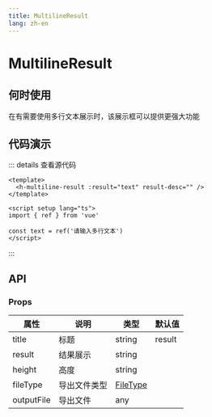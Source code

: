 ```yaml
---
title: MultilineResult
lang: zh-en
---
```

# MultilineResult

## 何时使用

在有需要使用多行文本展示时，该展示框可以提供更强大功能

## 代码演示

<h-multiline-result :result="text" result-desc="" />

<script setup lang="ts">
import { ref } from 'vue'

const text = ref('请输入多行文本')
</script>

::: details 查看源代码

```vue
<template>
  <h-multiline-result :result="text" result-desc="" />
</template>

<script setup lang="ts">
import { ref } from 'vue'

const text = ref('请输入多行文本')
</script>

```

:::

## API

### Props

| 属性       | 说明         | 类型                                                                               | 默认值 |
| ---------- | ------------ | ---------------------------------------------------------------------------------- | ------ |
| title      | 标题         | string                                                                             | result |
| result     | 结果展示     | string                                                                             |        |
| height     | 高度         | string                                                                             |        |
| fileType   | 导出文件类型 | [FileType](https://developer.mozilla.org/zh-CN/docs/Web/Media/Formats/Image_types) |        |
| outputFile | 导出文件     | any                                                                                |        |

